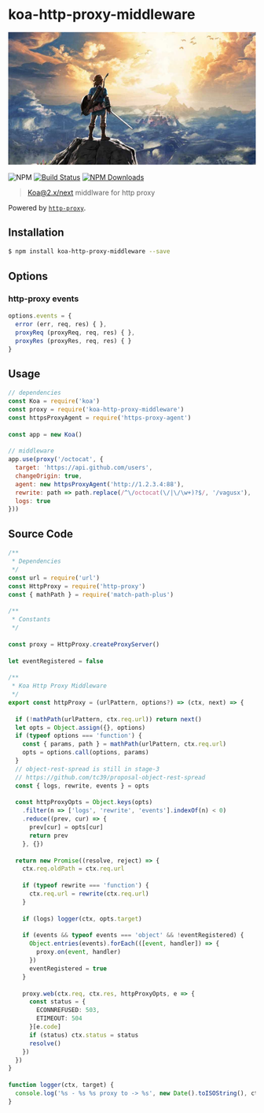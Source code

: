 # koa-http-proxy-middleware

![my love](./logo.png)

![NPM](https://img.shields.io/npm/v/koa-http-proxy-middleware.svg)
[![Build Status](https://travis-ci.org/vagusX/koa-http-proxy-middleware.svg)](https://travis-ci.org/vagusX/koa-http-proxy-middleware)
[![NPM Downloads](https://img.shields.io/npm/dm/localeval.svg)](https://www.npmjs.com/package/koa-http-proxy-middleware)

> [Koa@2.x/next](https://github.com/koajs/koa) middlware for http proxy

Powered by [`http-proxy`](https://github.com/nodejitsu/node-http-proxy).

## Installation

```bash
$ npm install koa-http-proxy-middleware --save
```

## Options

### http-proxy events

```js
options.events = {
  error (err, req, res) { },
  proxyReq (proxyReq, req, res) { },
  proxyRes (proxyRes, req, res) { }
}
```

## Usage

```js
// dependencies
const Koa = require('koa')
const proxy = require('koa-http-proxy-middleware')
const httpsProxyAgent = require('https-proxy-agent')

const app = new Koa()

// middleware
app.use(proxy('/octocat', {
  target: 'https://api.github.com/users',
  changeOrigin: true,
  agent: new httpsProxyAgent('http://1.2.3.4:88'),
  rewrite: path => path.replace(/^\/octocat(\/|\/\w+)?$/, '/vagusx'),
  logs: true
}))
```

## Source Code
```typescript
/**
 * Dependencies
 */
const url = require('url')
const HttpProxy = require('http-proxy')
const { mathPath } = require('match-path-plus')

/**
 * Constants
 */

const proxy = HttpProxy.createProxyServer()

let eventRegistered = false

/**
 * Koa Http Proxy Middleware
 */
export const httpProxy = (urlPattern, options?) => (ctx, next) => {

  if (!mathPath(urlPattern, ctx.req.url)) return next()
  let opts = Object.assign({}, options)
  if (typeof options === 'function') {
    const { params, path } = mathPath(urlPattern, ctx.req.url)
    opts = options.call(options, params)
  }
  // object-rest-spread is still in stage-3
  // https://github.com/tc39/proposal-object-rest-spread
  const { logs, rewrite, events } = opts

  const httpProxyOpts = Object.keys(opts)
    .filter(n => ['logs', 'rewrite', 'events'].indexOf(n) < 0)
    .reduce((prev, cur) => {
      prev[cur] = opts[cur]
      return prev
    }, {})

  return new Promise((resolve, reject) => {
    ctx.req.oldPath = ctx.req.url

    if (typeof rewrite === 'function') {
      ctx.req.url = rewrite(ctx.req.url)
    }

    if (logs) logger(ctx, opts.target)

    if (events && typeof events === 'object' && !eventRegistered) {
      Object.entries(events).forEach(([event, handler]) => {
        proxy.on(event, handler)
      })
      eventRegistered = true
    }

    proxy.web(ctx.req, ctx.res, httpProxyOpts, e => {
      const status = {
        ECONNREFUSED: 503,
        ETIMEOUT: 504
      }[e.code]
      if (status) ctx.status = status
      resolve()
    })
  })
}

function logger(ctx, target) {
  console.log('%s - %s %s proxy to -> %s', new Date().toISOString(), ctx.req.method, ctx.req.oldPath, url.resolve(target, ctx.req.url))
}

```
